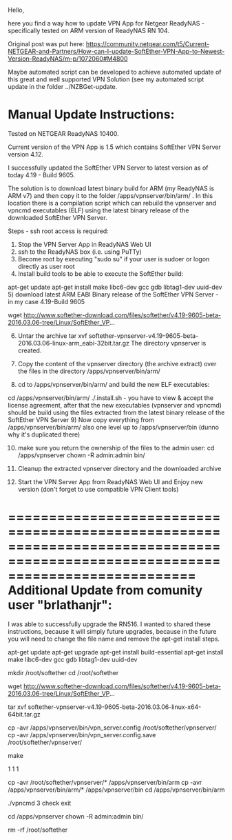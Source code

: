 Hello,

here you find a way how to update VPN App for Netgear ReadyNAS - specifically tested on ARM version of ReadyNAS RN 104.

Original post was put here: https://community.netgear.com/t5/Current-NETGEAR-and-Partners/How-can-I-update-SoftEther-VPN-App-to-Newest-Version-ReadyNAS/m-p/1072060#M4800

Maybe automated script can be developed to achieve automated update of this great and well supported VPN Solution (see my automated script update in the folder ../NZBGet-update.

Manual Update Instructions:
===========================

Tested on NETGEAR ReadyNAS 10400.
 
Current version of the VPN App is 1.5 which contains SoftEther VPN Server version 4.12.
 
I successfully updated the SoftEther VPN Server to latest version as of today 4.19 - Build 9605.
 
The solution is to download latest binary build for ARM (my ReadyNAS is ARM v7) and then copy it to the folder /apps/vpnserver/bin/arm/ . In this location there is a compilation script which can rebuild the vpnserver and vpncmd executables (ELF) using the latest binary release of the downloaded SoftEther VPN Server.
 
Steps - ssh root access is required:
 
1) Stop the VPN Server App in ReadyNAS Web UI
2) ssh to the ReadyNAS box (i.e. using PuTTy)
3) Become root by executing "sudo su" if your user is sudoer or logon directly as user root
4) Install build tools to be able to execute the SoftEther build:
 
apt-get update
apt-get install make libc6-dev gcc gdb libtag1-dev uuid-dev
5) download latest ARM EABI Binary release of the SoftEther VPN Server - in my case 4.19-Build 9605
 
wget http://www.softether-download.com/files/softether/v4.19-9605-beta-2016.03.06-tree/Linux/SoftEther_VP...
 
6) Untar the archive
tar xvf softether-vpnserver-v4.19-9605-beta-2016.03.06-linux-arm_eabi-32bit.tar.gz
The directory vpnserver is created.
 
7) Copy the content of the vpnserver directory (the archive extract) over the files in the directory /apps/vpnserver/bin/arm/
 
8) cd to /apps/vpnserver/bin/arm/ and build the new ELF executables:
 
cd  /apps/vpnserver/bin/arm/
./.install.sh - you have to view & accept the license agreement, after that the new executables (vpnserver and vpncmd) should be build using the files extracted from the latest binary release of the SoftEther VPN Server
9) Now copy everything from /apps/vpnserver/bin/arm/ also one level up to /apps/vpnserver/bin (dunno why it's duplicated there)
 
10) make sure you return the ownership of the files to the admin user:
cd  /apps/vpnserver
chown -R admin:admin bin/
11) Cleanup the extracted vpnserver directory and the downloaded archive
 
12) Start the VPN Server App from ReadyNAS Web UI and Enjoy new version (don't forget to use compatible VPN Client tools)

===============================================================================================================================
Additional Update from comunity user "brlathanjr":
===============================================================================================================================

 I was able to successfully upgrade the RN516. I wanted to shared these instructions, because it will simply future upgrades, because in the future you will need to change the file name and remove the apt-get install steps.
 
apt-get update
apt-get upgrade
apt-get install build-essential
apt-get install make libc6-dev gcc gdb libtag1-dev uuid-dev

mkdir /root/softether
cd /root/softether

wget http://www.softether-download.com/files/softether/v4.19-9605-beta-2016.03.06-tree/Linux/SoftEther_VP...

tar xvf softether-vpnserver-v4.19-9605-beta-2016.03.06-linux-x64-64bit.tar.gz

cp -avr /apps/vpnserver/bin/vpn_server.config /root/softether/vpnserver/
cp -avr /apps/vpnserver/bin/vpn_server.config.save /root/softether/vpnserver/

make

1
1
1

cp -avr /root/softether/vpnserver/* /apps/vpnserver/bin/arm
cp -avr /apps/vpnserver/bin/arm/* /apps/vpnserver/bin
cd /apps/vpnserver/bin/arm

./vpncmd
3
check
exit

cd /apps/vpnserver
chown -R admin:admin bin/


rm -rf /root/softether

